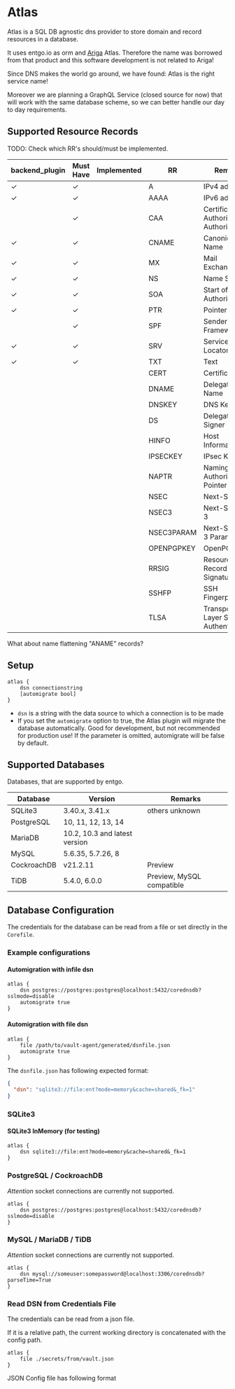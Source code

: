 # Atlas

Atlas is a SQL DB agnostic dns provider to store domain and record resources in a database.

It uses entgo.io as orm and [Ariga](https://ariga.io/) Atlas. Therefore the name was borrowed from that product and this software development is not related to Ariga!

Since DNS makes the world go around, we have found: Atlas is the right service name!

Moreover we are planning a GraphQL Service (closed source for now) that will work with the same database scheme, so we can better handle our day to day requirements.

## Supported Resource Records

TODO: Check which RR's should/must be implemented.

| backend_plugin | Must Have | Implemented | RR         | Remark                                  |
| -------------- | --------- | ----------- | ---------- | --------------------------------------- |
| ✓              | ✓         |             | A          | IPv4 address                            |
| ✓              | ✓         |             | AAAA       | IPv6 address                            |
|                | ✓         |             | CAA        | Certification Authority Authorization   |
| ✓              | ✓         |             | CNAME      | Canonical Name                          |
| ✓              | ✓         |             | MX         | Mail Exchange                           |
| ✓              | ✓         |             | NS         | Name Server                             |
| ✓              | ✓         |             | SOA        | Start of Authority                      |
| ✓              | ✓         |             | PTR        | Pointer                                 |
|                | ✓         |             | SPF        | Sender Policy Framework                 |
| ✓              | ✓         |             | SRV        | Service Locator                         |
| ✓              | ✓         |             | TXT        | Text                                    |
|                |           |             | CERT       | Certificate                             |
|                |           |             | DNAME      | Delegation Name                         |
|                |           |             | DNSKEY     | DNS Key                                 |
|                |           |             | DS         | Delegation Signer                       |
|                |           |             | HINFO      | Host Information                        |
|                |           |             | IPSECKEY   | IPsec Key                               |
|                |           |             | NAPTR      | Naming Authority Pointer                |
|                |           |             | NSEC       | Next-Secure                             |
|                |           |             | NSEC3      | Next-Secure 3                           |
|                |           |             | NSEC3PARAM | Next-Secure 3 Parameters                |
|                |           |             | OPENPGPKEY | OpenPGP Key                             |
|                |           |             | RRSIG      | Resource Record Signature               |
|                |           |             | SSHFP      | SSH Fingerprint                         |
|                |           |             | TLSA       | Transport Layer Security Authentication |

What about name flattening "ANAME" records?

## Setup

```config
atlas {
    dsn connectionstring
    [automigrate bool]
}
```

- `dsn` is a string with the data source to which a connection is to be made
- If you set the `automigrate` option to true, the Atlas plugin will migrate the database automatically. Good for development, but not recommended for production use! If the parameter is omitted, automigrate will be false by default.

## Supported Databases

Databases, that are supported by entgo.

| Database    | Version                       | Remarks                   |
| ----------- | ----------------------------- | ------------------------- |
| SQLite3     | 3.40.x, 3.41.x                | others unknown            |
| PostgreSQL  | 10, 11, 12, 13, 14            |                           |
| MariaDB     | 10.2, 10.3 and latest version |                           |
| MySQL       | 5.6.35, 5.7.26, 8             |                           |
| CockroachDB | v21.2.11                      | Preview                   |
| TiDB        | 5.4.0, 6.0.0                  | Preview, MySQL compatible |

## Database Configuration

The credentials for the database can be read from a file or set directly in the `Corefile`.

### Example configurations

#### Automigration with infile dsn

```config
atlas {
    dsn postgres://postgres:postgres@localhost:5432/corednsdb?sslmode=disable
    automigrate true
}
```

#### Automigration with file dsn

```config
atlas {
    file /path/to/vault-agent/generated/dsnfile.json
    automigrate true
}
```

The `dsnfile.json` has following expected format:

```json
{
  "dsn": "sqlite3://file:ent?mode=memory&cache=shared&_fk=1"
}
```

### SQLite3

#### SQLite3 InMemory (for testing)

```config
atlas {
    dsn sqlite3://file:ent?mode=memory&cache=shared&_fk=1
}
```

### PostgreSQL / CockroachDB

_Attention_ socket connections are currently not supported.

```config
atlas {
    dsn postgres://postgres:postgres@localhost:5432/corednsdb?sslmode=disable
}
```

### MySQL / MariaDB / TiDB

_Attention_ socket connections are currently not supported.

```config
atlas {
    dsn mysql://someuser:somepassword@localhost:3306/corednsdb?parseTime=True
}
```

### Read DSN from Credentials File

The credentials can be read from a json file.

If it is a relative path, the current working directory is concatenated with the config path.

```config
atlas {
    file ./secrets/from/vault.json
}
```

JSON Config file has following format

